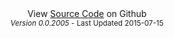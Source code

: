 <footer>
<center><medium>View <a href="https://github.com/sparsedata/cluster-analysis" target="_blank" title="SparseData Cluster Source Code">Source Code</a> on Github</medium></center>
<center><small><em>Version 0.0.2005</em> - Last Updated 2015-07-15</small></center>
</footer>
